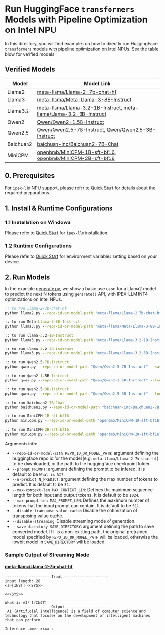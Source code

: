 # Run HuggingFace `transformers` Models with Pipeline Optimization on Intel NPU

In this directory, you will find examples on how to directly run HuggingFace `transformers` models with pipeline optimization on Intel NPUs. See the table blow for verified models.

## Verified Models

| Model      | Model Link                                                    |
|------------|----------------------------------------------------------------|
| Llama2 | [meta-llama/Llama-2-7b-chat-hf](https://huggingface.co/meta-llama/Llama-2-7b-chat-hf) |
| Llama3 | [meta-llama/Meta-Llama-3-8B-Instruct](https://huggingface.co/meta-llama/Meta-Llama-3-8B-Instruct) |
| Llama3.2 | [meta-llama/Llama-3.2-1B-Instruct](https://huggingface.co/meta-llama/Llama-3.2-1B-Instruct), [meta-llama/Llama-3.2-3B-Instruct](https://huggingface.co/meta-llama/Llama-3.2-3B-Instruct) |
| Qwen2 | [Qwen/Qwen2-1.5B-Instruct](https://huggingface.co/Qwen/Qwen2-1.5B-Instruct) |
| Qwen2.5 | [Qwen/Qwen2.5-7B-Instruct](https://huggingface.co/Qwen/Qwen2.5-7B-Instruct), [Qwen/Qwen2.5-3B-Instruct](https://huggingface.co/Qwen/Qwen2.5-3B-Instruct) |
| Baichuan2 | [baichuan-inc/Baichuan2-7B-Chat](https://huggingface.co/baichuan-inc/Baichuan-7B-Chat) |
| MiniCPM | [openbmb/MiniCPM-1B-sft-bf16](https://huggingface.co/openbmb/MiniCPM-1B-sft-bf16), [openbmb/MiniCPM-2B-sft-bf16](https://huggingface.co/openbmb/MiniCPM-2B-sft-bf16) |

## 0. Prerequisites
For `ipex-llm` NPU support, please refer to [Quick Start](../../../../../../../docs/mddocs/Quickstart/npu_quickstart.md#install-prerequisites) for details about the required preparations.

## 1. Install & Runtime Configurations
### 1.1 Installation on Windows
Please refer to [Quick Start](../../../../../../../docs/mddocs/Quickstart/npu_quickstart.md#install-ipex-llm-with-npu-support) for `ipex-llm` installation.

### 1.2 Runtime Configurations
Please refer to [Quick Start](../../../../../../../docs/mddocs/Quickstart/npu_quickstart.md#runtime-configurations) for environment variables setting based on your device.

## 2. Run Models
In the example [generate.py](./generate.py), we show a basic use case for a Llama2 model to predict the next N tokens using `generate()` API, with IPEX-LLM INT4 optimizations on Intel NPUs.

```cmd
:: to run Llama-2-7b-chat-hf
python llama2.py --repo-id-or-model-path "meta-llama/Llama-2-7b-chat-hf" --save-directory <converted_model_path>

:: to run Meta-Llama-3-8B-Instruct
python llama3.py --repo-id-or-model-path "meta-llama/Meta-Llama-3-8B-Instruct" --save-directory <converted_model_path>

:: to run Llama-3.2-1B-Instruct
python llama3.py --repo-id-or-model-path "meta-llama/Llama-3.2-1B-Instruct" --save-directory <converted_model_path>

:: to run Llama-3.2-3B-Instruct
python llama3.py --repo-id-or-model-path "meta-llama/Llama-3.2-3B-Instruct" --save-directory <converted_model_path>

:: to run Qwen2.5-7B-Instruct
python qwen.py --repo-id-or-model-path "Qwen/Qwen2.5-7B-Instruct" --save-directory <converted_model_path>

:: to run Qwen2-1.5B-Instruct
python qwen.py --repo-id-or-model-path "Qwen/Qwen2-1.5B-Instruct" --low-bit sym_int8 --save-directory <converted_model_path>

:: to run Qwen2.5-3B-Instruct
python qwen.py --repo-id-or-model-path "Qwen/Qwen2.5-3B-Instruct" --low-bit sym_int8 --save-directory <converted_model_path>

:: to run Baichuan2-7B-Chat
python baichuan2.py --repo-id-or-model-path "baichuan-inc/Baichuan2-7B-Chat" --save-directory <converted_model_path>

:: to run MiniCPM-1B-sft-bf16
python minicpm.py --repo-id-or-model-path "openbmb/MiniCPM-1B-sft-bf16" --save-directory <converted_model_path>

:: to run MiniCPM-2B-sft-bf16
python minicpm.py --repo-id-or-model-path "openbmb/MiniCPM-2B-sft-bf16" --save-directory <converted_model_path>
```

Arguments info:
- `--repo-id-or-model-path REPO_ID_OR_MODEL_PATH`: argument defining the huggingface repo id for the model (e.g. `meta-llama/Llama-2-7b-chat-hf`) to be downloaded, or the path to the huggingface checkpoint folder.
- `--prompt PROMPT`: argument defining the prompt to be infered. It is default to be `What is AI?`.
- `--n-predict N_PREDICT`: argument defining the max number of tokens to predict. It is default to be `32`.
- `--max-context-len MAX_CONTEXT_LEN`: Defines the maximum sequence length for both input and output tokens. It is default to be `1024`.
- `--max-prompt-len MAX_PROMPT_LEN`: Defines the maximum number of tokens that the input prompt can contain. It is default to be `512`.
- `--disable-transpose-value-cache`: Disable the optimization of transposing value cache.
- `--disable-streaming`: Disable streaming mode of generation.
- `--save-directory SAVE_DIRECTORY`: argument defining the path to save converted model. If it is a non-existing path, the original pretrained model specified by `REPO_ID_OR_MODEL_PATH` will be loaded, otherwise the lowbit model in `SAVE_DIRECTORY` will be loaded.

### Sample Output of Streaming Mode
#### [meta-llama/Llama-2-7b-chat-hf](https://huggingface.co/meta-llama/Llama-2-7b-chat-hf)
 
```log
-------------------- Input --------------------
input length: 28
<s>[INST] <<SYS>>

<</SYS>>

What is AI? [/INST]
-------------------- Output --------------------
 AI (Artificial Intelligence) is a field of computer science and technology that focuses on the development of intelligent machines that can perform

Inference time: xxxx s
```
